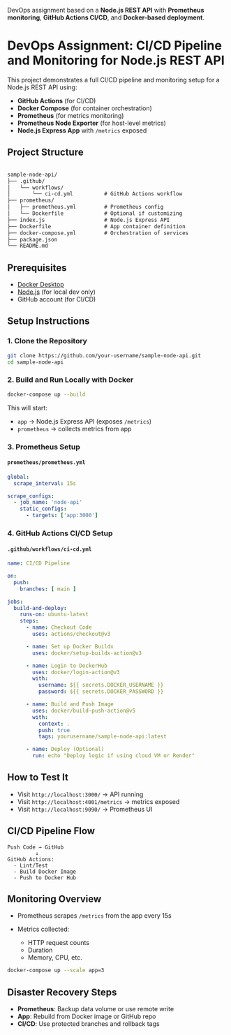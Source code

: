 DevOps assignment based on a **Node.js REST API** with **Prometheus monitoring**, **GitHub Actions CI/CD**, and **Docker-based deployment**.

# DevOps Assignment: CI/CD Pipeline and Monitoring for Node.js REST API

This project demonstrates a full CI/CD pipeline and monitoring setup for a Node.js REST API using:

- **GitHub Actions** (for CI/CD)
- **Docker Compose** (for container orchestration)
- **Prometheus** (for metrics monitoring)
- **Prometheus Node Exporter** (for host-level metrics)
- **Node.js Express App** with `/metrics` exposed

## Project Structure

```markdown

sample-node-api/
├── .github/
│   └── workflows/
│       └── ci-cd.yml          # GitHub Actions workflow
├── prometheus/
│   ├── prometheus.yml         # Prometheus config
│   └── Dockerfile             # Optional if customizing
├── index.js                   # Node.js Express API
├── Dockerfile                 # App container definition
├── docker-compose.yml         # Orchestration of services
├── package.json
└── README.md

````


## Prerequisites

- [Docker Desktop](https://www.docker.com/products/docker-desktop/)
- [Node.js](https://nodejs.org/) (for local dev only)
- GitHub account (for CI/CD)


## Setup Instructions

### 1. Clone the Repository

```bash
git clone https://github.com/your-username/sample-node-api.git
cd sample-node-api
````

### 2. Build and Run Locally with Docker

```bash
docker-compose up --build
```

This will start:

* `app` → Node.js Express API (exposes `/metrics`)
* `prometheus` → collects metrics from app

### 3. Prometheus Setup

#### `prometheus/prometheus.yml`

```yaml
global:
  scrape_interval: 15s

scrape_configs:
  - job_name: 'node-api'
    static_configs:
      - targets: ['app:3000']
```

### 4. GitHub Actions CI/CD Setup

#### `.github/workflows/ci-cd.yml`

```yaml
name: CI/CD Pipeline

on:
  push:
    branches: [ main ]

jobs:
  build-and-deploy:
    runs-on: ubuntu-latest
    steps:
      - name: Checkout Code
        uses: actions/checkout@v3

      - name: Set up Docker Buildx
        uses: docker/setup-buildx-action@v3

      - name: Login to DockerHub
        uses: docker/login-action@v3
        with:
          username: ${{ secrets.DOCKER_USERNAME }}
          password: ${{ secrets.DOCKER_PASSWORD }}

      - name: Build and Push Image
        uses: docker/build-push-action@v5
        with:
          context: .
          push: true
          tags: yourusername/sample-node-api:latest

      - name: Deploy (Optional)
        run: echo "Deploy logic if using cloud VM or Render"
```

## How to Test It

* Visit `http://localhost:3000/` → API running
* Visit `http://localhost:4001/metrics` → metrics exposed
* Visit `http://localhost:9090/` → Prometheus UI

## CI/CD Pipeline Flow

```text
Push Code → GitHub
         ↓
GitHub Actions:
  - Lint/Test
  - Build Docker Image
  - Push to Docker Hub
```

## Monitoring Overview

* Prometheus scrapes `/metrics` from the app every 15s
* Metrics collected:

  * HTTP request counts
  * Duration
  * Memory, CPU, etc.

```bash
docker-compose up --scale app=3
```

## Disaster Recovery Steps

* **Prometheus**: Backup data volume or use remote write
* **App**: Rebuild from Docker image or GitHub repo
* **CI/CD**: Use protected branches and rollback tags
